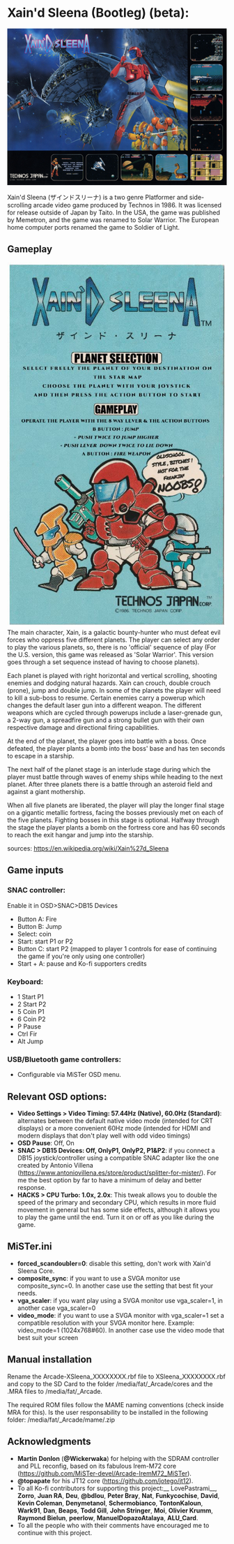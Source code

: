 # Xain'd Sleena (Bootleg) (beta):
![Xaind Sleena](/doc/Xaind-sleena-Flyer.jpg)


Xain'd Sleena (ザインドスリーナ) is a two genre Platformer and side-scrolling arcade video game produced by Technos in 1986. It was licensed for release outside of Japan by Taito. In the USA, the game was published by Memetron, and the game was renamed to Solar Warrior. The European home computer ports renamed the game to Soldier of Light.

## Gameplay
![Instructions](/doc/xain_sleena_preview.JPG)
The main character, Xain, is a galactic bounty-hunter who must defeat evil forces who oppress five different planets. The player can select any order to play the various planets, so, there is no 'official' sequence of play (For the U.S. version, this game was released as 'Solar Warrior'. This version goes through a set sequence instead of having to choose planets).

Each planet is played with right horizontal and vertical scrolling, shooting enemies and dodging natural hazards. Xain can crouch, double crouch (prone), jump and double jump. In some of the planets the player will need to kill a sub-boss to resume. Certain enemies carry a powerup which changes the default laser gun into a different weapon. The different weapons which are cycled through powerups include a laser-grenade gun, a 2-way gun, a spreadfire gun and a strong bullet gun with their own respective damage and directional firing capabilities.

At the end of the planet, the player goes into battle with a boss. Once defeated, the player plants a bomb into the boss' base and has ten seconds to escape in a starship.

The next half of the planet stage is an interlude stage during which the player must battle through waves of enemy ships while heading to the next planet. After three planets there is a battle through an asteroid field and against a giant mothership.

When all five planets are liberated, the player will play the longer final stage on a gigantic metallic fortress, facing the bosses previously met on each of the five planets. Fighting bosses in this stage is optional. Halfway through the stage the player plants a bomb on the fortress core and has 60 seconds to reach the exit hangar and jump into the starship.

sources: https://en.wikipedia.org/wiki/Xain%27d_Sleena

## Game inputs
### SNAC controller:
Enable it in OSD>SNAC>DB15 Devices
* Button A: Fire
* Button B: Jump
* Select: coin
* Start: start P1 or P2
* Button C: start P2 (mapped to player 1 controls for ease of continuing the game if you're only using one controller)
* Start + A: pause and Ko-fi supporters credits

### Keyboard:
* 1 Start P1
* 2 Start P2
* 5 Coin P1
* 6 Coin P2
* P Pause
* Ctrl Fir
* Alt Jump

### USB/Bluetooth game controllers:
* Configurable via MiSTer OSD menu.

## Relevant OSD options: 
* __Video Settings > Video Timing: 57.44Hz (Native), 60.0Hz (Standard)__: alternates between the default native video mode (intended for CRT displays) or a more convenient 60Hz mode (intended for HDMI and modern displays that don't play well with odd video timings)
* __OSD Pause__: Off, On
* __SNAC > DB15 Devices: Off, OnlyP1, OnlyP2, P1&P2__: if you connect a DB15 joystick/controller using a compatible SNAC adapter like the one created by Antonio Villena (https://www.antoniovillena.es/store/product/splitter-for-mister/). For me the best option by far to have a minimum of delay and better response.
* __HACKS > CPU Turbo: 1.0x, 2.0x__: This tweak allows you to double the speed of the primary and secondary CPU, which results in more fluid movement in general but has some side effects, although it allows you to play the game until the end. Turn it on or off as you like during the game.

## MiSTer.ini 
* __forced_scandoubler=0__: disable this setting, don't work with Xain'd Sleena Core.
* __composite_sync__: if you want to use a SVGA monitor use composite_sync=0. In another case use the setting that best fit your needs.
* __vga_scaler__: if you want play using a SVGA monitor use vga_scaler=1, in another case vga_scaler=0
* __video_mode__: if you want to use a SVGA monitor with vga_scaler=1 set a compatible resolution with your SVGA monitor here. Example: video_mode=1 (1024x768#60). In another case use the video mode that best suit your screen
## Manual installation
Rename the Arcade-XSleena_XXXXXXXX.rbf file to XSleena_XXXXXXXX.rbf and copy to the SD Card to the folder  /media/fat/_Arcade/cores and the .MRA files to /media/fat/_Arcade.

The required ROM files follow the MAME naming conventions (check inside MRA for this). Is the user responsability to be installed in the following folder:
/media/fat/_Arcade/mame/<mame rom>.zip

## Acknowledgments
* __Martin Donlon__ (__@Wickerwaka__) for helping with the SDRAM controller and PLL reconfig, based on its fabulous Irem-M72 core (https://github.com/MiSTer-devel/Arcade-IremM72_MiSTer).
* __@topapate__ for his JT12 core (https://github.com/jotego/jt12).
* To all Ko-fi contributors for supporting this project:__
LovePastrami__, __Zorro__, __Juan RA__, __Deu__, __@bdlou__, __Peter Bray__, __Nat__, __Funkycochise__, __David__, __Kevin Coleman__, __Denymetanol__, __Schermobianco__, __TontonKaloun__, __Wark91__, __Dan__, __Beaps__, __Todd Gill__, __John Stringer__, __Moi__, __Olivier Krumm__, __Raymond Bielun__, __peerlow__, __ManuelDopazoAtalaya__, __ALU_Card__.
* To all the people who with their comments have encouraged me to continue with this project.

